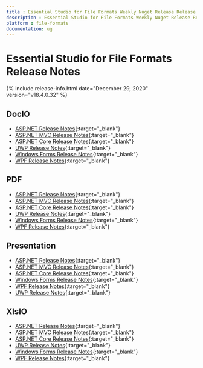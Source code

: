 ```yaml
---
title : Essential Studio for File Formats Weekly Nuget Release Release Notes  
description : Essential Studio for File Formats Weekly Nuget Release Release Notes  
platform : file-formats
documentation: ug
---
```


# Essential Studio for File Formats  Release Notes  

{% include release-info.html date="December 29, 2020" version="v18.4.0.32" %} 

## DocIO

* [ASP.NET Release Notes](/aspnet/release-notes/v18.4.0.32#docio){:target="_blank"}
* [ASP.NET MVC Release Notes](/aspnetmvc/release-notes/v18.4.0.32#docio){:target="_blank"}
* [ASP.NET Core Release Notes](/aspnet-core/release-notes/v18.4.0.32#docio){:target="_blank"}
* [UWP Release Notes](/uwp/release-notes/v18.4.0.32#docio){:target="_blank"}
* [Windows Forms Release Notes](/windowsforms/release-notes/v18.4.0.32#docio){:target="_blank"}
* [WPF Release Notes](/wpf/release-notes/v18.4.0.32#docio){:target="_blank"}


## PDF

* [ASP.NET Release Notes](/aspnet/release-notes/v18.4.0.32#pdf){:target="_blank"}
* [ASP.NET MVC Release Notes](/aspnetmvc/release-notes/v18.4.0.32#pdf){:target="_blank"}
* [ASP.NET Core Release Notes](/aspnet-core/release-notes/v18.4.0.32#pdf){:target="_blank"}
* [UWP Release Notes](/uwp/release-notes/v18.4.0.32#pdf){:target="_blank"}
* [Windows Forms Release Notes](/windowsforms/release-notes/v18.4.0.32#pdf){:target="_blank"}
* [WPF Release Notes](/wpf/release-notes/v18.4.0.32#pdf){:target="_blank"}


## Presentation

* [ASP.NET Release Notes](/aspnet/release-notes/v18.4.0.32#presentation){:target="_blank"}
* [ASP.NET MVC Release Notes](/aspnetmvc/release-notes/v18.4.0.32#presentation){:target="_blank"}
* [ASP.NET Core Release Notes](/aspnet-core/release-notes/v18.4.0.32#presentation){:target="_blank"}
* [Windows Forms Release Notes](/windowsforms/release-notes/v18.4.0.32#presentation){:target="_blank"}
* [WPF Release Notes](/wpf/release-notes/v18.4.0.32#presentation){:target="_blank"}
* [UWP Release Notes](/uwp/release-notes/v18.4.0.32#presentation){:target="_blank"}


## XlsIO

* [ASP.NET Release Notes](/aspnet/release-notes/v18.4.0.32#xlsio){:target="_blank"}
* [ASP.NET MVC Release Notes](/aspnetmvc/release-notes/v18.4.0.32#xlsio){:target="_blank"}
* [ASP.NET Core Release Notes](/aspnet-core/release-notes/v18.4.0.32#xlsio){:target="_blank"}
* [UWP Release Notes](/uwp/release-notes/v18.4.0.32#xlsio){:target="_blank"}
* [Windows Forms Release Notes](/windowsforms/release-notes/v18.4.0.32#xlsio){:target="_blank"}
* [WPF Release Notes](/wpf/release-notes/v18.4.0.32#xlsio){:target="_blank"}